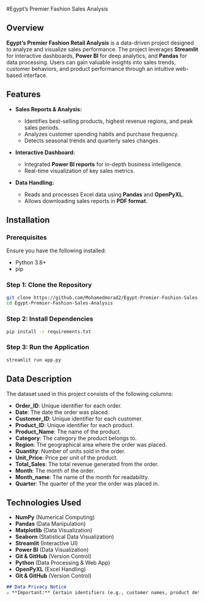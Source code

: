#Egypt’s Premier Fashion Sales Analysis

## Overview
**Egypt’s Premier Fashion Retail Analysis** is a data-driven project designed to analyze and visualize sales performance. The project leverages **Streamlit** for interactive dashboards, **Power BI** for deep analytics, and **Pandas** for data processing. Users can gain valuable insights into sales trends, customer behaviors, and product performance through an intuitive web-based interface.

## Features
- **Sales Reports & Analysis:**
  - Identifies best-selling products, highest revenue regions, and peak sales periods.
  - Analyzes customer spending habits and purchase frequency.
  - Detects seasonal trends and quarterly sales changes.

- **Interactive Dashboard:**
  - Integrated **Power BI reports** for in-depth business intelligence.
  - Real-time visualization of key sales metrics.


- **Data Handling:**
  - Reads and processes Excel data using **Pandas** and **OpenPyXL**.
  - Allows downloading sales reports in **PDF format**.

## Installation
### **Prerequisites**
Ensure you have the following installed:
- Python 3.8+
- pip

### **Step 1: Clone the Repository**
```bash
git clone https://github.com/Mohamedmorad2/Egypt-Premier-Fashion-Sales-Analysis.git
cd Egypt-Premier-Fashion-Sales-Analysis
```

### **Step 2: Install Dependencies**
```bash
pip install -r requirements.txt
```

### **Step 3: Run the Application**
```bash
streamlit run app.py
```
## Data Description

The dataset used in this project consists of the following columns:

- **Order_ID**: Unique identifier for each order.
- **Date**: The date the order was placed.
- **Customer_ID**: Unique identifier for each customer.
- **Product_ID**: Unique identifier for each product.
- **Product_Name**: The name of the product.
- **Category**: The category the product belongs to.
- **Region**: The geographical area where the order was placed.
- **Quantity**: Number of units sold in the order.
- **Unit_Price**: Price per unit of the product.
- **Total_Sales**: The total revenue generated from the order.
- **Month**: The month of the order.
- **Month_name**: The name of the month for readability.
- **Quarter**: The quarter of the year the order was placed in.


## Technologies Used
- **NumPy** (Numerical Computing)
- **Pandas** (Data Manipulation)
- **Matplotlib** (Data Visualization)
- **Seaborn** (Statistical Data Visualization)
- **Streamlit** (Interactive UI)
- **Power BI** (Data Visualization)
- **Git & GitHub** (Version Control)
- **Python** (Data Processing & Web App)
- **OpenPyXL** (Excel Handling)
- **Git & GitHub** (Version Control)


```markdown
## Data Privacy Notice  
⚠️ **Important:** Certain identifiers (e.g., customer names, product details) have been anonymized or modified to protect sensitive business and customer information.  